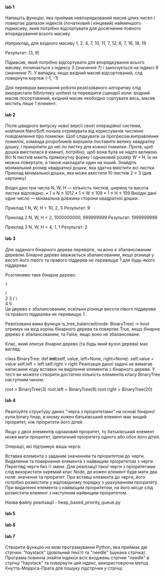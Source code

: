 #### lab 1 #####

Напишіть функцію, яка приймає невпорядкований масив цілих чисел і повертає діапазон індексів (початковий і кінцевий)
найменшого підмасиву, який потрібно відсортувати для досягнення повного впорядкування всього масиву.

Наприклад, для вхідного масиву 1, 2, 4, 7, 10, 11, 7, 12, 6, 7, 16, 18, 19

Результат: (3, 9)

Підмасив, який потрібно відсортувати для впорядкування всього масиву, починається з індексу 3 (значення 7) і
закінчується на індексі 9 (значення 7). У випадку, якщо вхідний масив відсортований, слд повернути кортеж (-1, -1)

Для перевірки виконання роботи реалізованого алгоритму слід використати бібліотеку unittest та перевірити сценарії коли:
вхідний масив посортований, вхідний масив необхідно сортувати весь, масив містить лише 1 елемент.

#### lab 2 #####

Пiсля швидкого випуску нової версiї своєї операцiйної системи, компанiя NanoSoft почала отримувати вiд користувачiв
численнi повiдомлення про помилки. Щоб слiдкувати за прогресом виправлення помилок, команда розробникiв вирiшила
поставити велику квадратну дошку, i прикрiпити до неї по листку для кожної помилки. Проте, щоб дошка вмiстилася в
кiмнатi, потрiбно, щоб вона була не надто великою. Всi N листкiв мають прямокутну форму i однаковий розмiр W × H. Їх не
можна повертати, а також накладати один на iнший. Знайдiть мiнiмальний розмiр квадратної дошки, яка здатна вмiстити всi
листки. Приклад мiнiмальної дошки, яка може вмiстити 10 листкiв 2 × 3 (див картинку)

Вхiднi данi три числа N, W, H — кiлькiсть листкiв, ширина та висота листка вiдповiдно. • 1 ≤ N ≤ 1012 • 1 ≤ W ≤ 109 •
1 ≤ H ≤ 109 Вихiднi данi одне число — мiнiмальна довжина сторони квадратної дошки.

Приклад 1 N, W, H = 10, 2, 3 Результат: 9

Приклад 2 N, W, H = 2, 1000000000, 999999999 Результат: 1999999998

Приклад 3 N, W, H = 4, 1, 1 Результат: 2

#### lab 3 #####

Для заданого бінарного дерева перевірте, чи воно є збалансованим деревом. Бінарне дерево вважається збалансованим, якщо
різниця у висоті його лівого та правого піддерев не перевищує 1 для будь-якого піддерева.

Розглянемо таке бінарне дерево:

    1

/ \
2 3
/ \     
4 5   
Це дерево є збалансованим, оскільки різниця висоти лівого піддерева та правого піддерева не перевищує 1.

Реалізована вами функція is_tree_balanced(node: BinaryTree) -> bool отримує на вхід корінь бінарного дерева та повертає
True, якщо бінарне дерево є збалансованим, та False, якщо воно не збалансоване.

Клас, який описує бінарне дерево (та будь який вузол дерева) має вигляд:

class BinaryTree:
def __init__(self, value, left=None, right=None):
self.value = value
self.left = left
self.right = right
Реалізація даної задачі не вимагає написання коду вставки чи виділення елементів з бінарного дерева. У тесті ви можете
створити достатню кількість елементів класу BinaryTree наступним чином:

root = BinaryTree(3)
root.left = BinaryTree(9)
root.right = BinaryTree(20)

#### lab 4 #####

Реалізуйте структуру даних "черга з пріоритетами" на основі бінарної купи binary heap, в якому кожен батьківський
елемент має вищий пріоритет, ніж пріоритети його дітей.

Якщо у двох елементів однаковий пріоритет, то батьківський елемент може мати пріоритет, ідентичний пріоритету одного або
обох його дітей.

Операції, які підтримує ваша черга:

Вставка елемента з заданим значенням та пріоритетом до черги.
Видалення та повернення елемента з найвищим пріоритетом з черги.
Перегляд черги без її зміни.
Для реалізації такої черги з пріоритетами слід використати окремий клас Node, де кожен елемент буде мати два поля:
значення та пріоритет. При вставці елемента до черги, його потрібно розмістити у відповідному порядку з урахуванням
пріоритету. При видаленні елемента з найвищим пріоритетом, на його місце слід розмістити елемент з наступним найвищим
пріоритетом.

Назва файлу реалізації - heap_based_priority_queue.py

#### lab 5 #####

#### lab 6 #####

#### lab 7 #####

Створити функцію на мові програмування Python, яка приймає дві стрічки: "haystack" (довільний текст) та "needle" (шукана
стрічка). Програма повинна знайти індекси всіх входжень стрічки "needle" в стрічці "haystack" та повернути цей індекс,
використовуючи метод Кнутта-Морріса-Прата для пошуку підстрічки у стрічці


